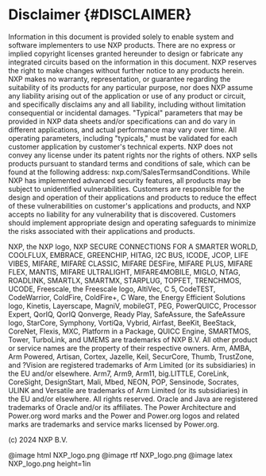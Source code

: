 Disclaimer {#DISCLAIMER}
==========

Information in this document is provided solely to enable system and software implementers to use NXP products. There are no express or implied copyright licenses granted hereunder to design or fabricate any integrated circuits based on the information in this document. NXP reserves the right to make changes without further notice to any products herein.
NXP makes no warranty, representation, or guarantee regarding the suitability of its products for any particular purpose, nor does NXP assume any liability arising out of the application or use of any product or circuit, and specifically disclaims any and all liability, including without limitation consequential or incidental damages. "Typical" parameters that may be provided in NXP data sheets and/or specifications can and do vary in different applications, and actual performance may vary over time. All operating parameters, including "typicals," must be validated for each customer application by customer's technical experts. NXP does not convey any license under its patent rights nor the rights of others. NXP sells products pursuant to standard terms and conditions of sale, which can be found at the following address: nxp.com/SalesTermsandConditions.
While NXP has implemented advanced security features, all products may be subject to unidentified vulnerabilities. Customers are responsible for the design and operation of their applications and products to reduce the effect of these vulnerabilities on customer's applications and products, and NXP accepts no liability for any vulnerability that is discovered. Customers should implement appropriate design and operating safeguards to minimize the risks associated with their applications and products.

NXP, the NXP logo, NXP SECURE CONNECTIONS FOR A SMARTER WORLD, COOLFLUX, EMBRACE, GREENCHIP, HITAG, I2C BUS, ICODE, JCOP, LIFE VIBES, MIFARE, MIFARE CLASSIC, MIFARE DESFire, MIFARE PLUS, MIFARE FLEX, MANTIS, MIFARE ULTRALIGHT, MIFARE4MOBILE, MIGLO, NTAG, ROADLINK, SMARTLX, SMARTMX, STARPLUG, TOPFET, TRENCHMOS, UCODE, Freescale, the Freescale logo, AltiVec, C 5, CodeTEST, CodeWarrior, ColdFire, ColdFire+, C Ware, the Energy Efficient Solutions logo, Kinetis, Layerscape, MagniV, mobileGT, PEG, PowerQUICC, Processor Expert, QorIQ, QorIQ Qonverge, Ready Play, SafeAssure, the SafeAssure logo, StarCore, Symphony, VortiQa, Vybrid, Airfast, BeeKit, BeeStack, CoreNet, Flexis, MXC, Platform in a Package, QUICC Engine, SMARTMOS, Tower, TurboLink, and UMEMS are trademarks of NXP B.V. All other product or service names are the property of their respective owners. Arm, AMBA, Arm Powered, Artisan, Cortex, Jazelle, Keil, SecurCore, Thumb, TrustZone, and ?Vision are registered trademarks of Arm Limited (or its subsidiaries) in the EU and/or elsewhere. Arm7, Arm9, Arm11, big.LITTLE, CoreLink, CoreSight, DesignStart, Mali, Mbed, NEON, POP, Sensinode, Socrates, ULINK and Versatile are trademarks of Arm Limited (or its subsidiaries) in the EU and/or elsewhere. All rights reserved. Oracle and Java are registered trademarks of Oracle and/or its affiliates. The Power Architecture and Power.org word marks and the Power and Power.org logos and related marks are trademarks and service marks licensed by Power.org.

(c) 2024 NXP B.V.

@image html NXP_logo.png
@image rtf NXP_logo.png
@image latex NXP_logo.png height=1in

